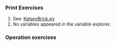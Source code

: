 ### Print Exercises
1. See: [KelseyBrick.py](https://github.com/KelseyBrick/PSYCHO-403-Fall-2022/blob/main/Assignment%202/KelseyBrick.py)
2. No variables appeared in the variable explorer.

### Operation exercises
